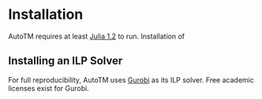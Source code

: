 # Installation

AutoTM requires at least [Julia 1.2](https://julialang.org/downloads/) to run.
Installation of

## Installing an ILP Solver

For full reproducibility, AutoTM uses [Gurobi](https://www.gurobi.com) as its ILP solver.
Free academic licenses exist for Gurobi.

